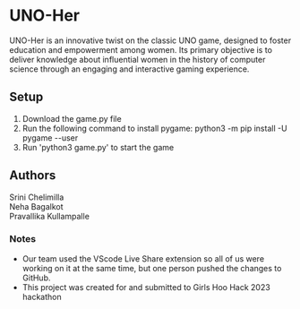 # UNO-Her
UNO-Her is an innovative twist on the classic UNO game, designed to foster education and empowerment among women. Its primary objective is to deliver knowledge about influential women in the history of computer science through an engaging and interactive gaming experience.

## Setup
1. Download the game.py file
2. Run the following command to install pygame: python3 -m pip install -U pygame --user
3. Run 'python3 game.py' to start the game

## Authors
Srini Chelimilla  
Neha Bagalkot  
Pravallika Kullampalle  

### Notes
- Our team used the VScode Live Share extension so all of us were working on it at the same time, but one person pushed the changes to GitHub.
- This project was created for and submitted to Girls Hoo Hack 2023 hackathon
